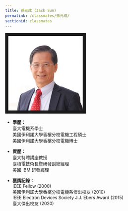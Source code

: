 ```yaml
---
title: 孫元成 (Jack Sun)
permalink: /classmates/孫元成/
sectionid: classmates
---
```


<img src="/img/classmate_孫元成.jpg"
     alt="Photo of 孫元成"
     width="240" border="10" />

- **學歷：**<br />
  臺大電機系學士<br />
  美國伊利諾大學香檳分校電機工程碩士<br />
  美國伊利諾大學香檳分校電機博士

- **資歷：**<br />
  臺大特聘講座教授<br />
  臺積電技術長暨研發副總經理<br />
  美國 IBM 研發經理

- **獲獎記錄：**<br />
  IEEE Fellow (2000)<br />
  美國伊利諾大學香檳分校電機系傑出校友 (2010)<br />
  IEEE Electron Devices Society J.J. Ebers Award (2015)<br />
  臺大傑出校友 (2020)

